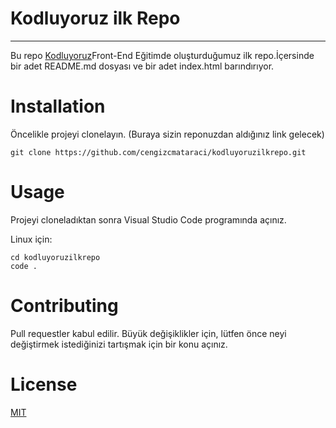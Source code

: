 # Kodluyoruz ilk Repo

---

Bu repo [Kodluyoruz](https://www.kodluyoruz.com)Front-End Eğitimde oluşturduğumuz ilk repo.İçersinde bir adet README.md dosyası ve bir adet index.html barındırıyor.

# Installation

Öncelikle projeyi clonelayın. (Buraya sizin reponuzdan aldığınız link gelecek)

```
git clone https://github.com/cengizcmataraci/kodluyoruzilkrepo.git
```

# Usage

Projeyi cloneladıktan sonra Visual Studio Code programında açınız.

Linux için:

```
cd kodluyoruzilkrepo
code .
```

# Contributing

Pull requestler kabul edilir. Büyük değişiklikler için, lütfen önce neyi değiştirmek istediğinizi tartışmak için bir konu açınız.

# License

[MIT](https://www.mit.com)

```

```
